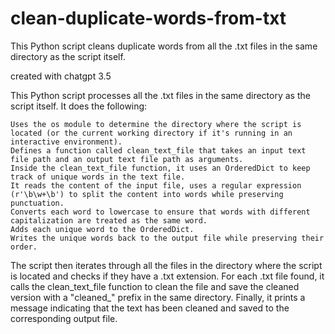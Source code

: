 # clean-duplicate-words-from-txt
This Python script cleans duplicate words from all the .txt files in the same directory as the script itself.

created with chatgpt 3.5

This Python script processes all the .txt files in the same directory as the script itself. It does the following:

    Uses the os module to determine the directory where the script is located (or the current working directory if it's running in an interactive environment).
    Defines a function called clean_text_file that takes an input text file path and an output text file path as arguments.
    Inside the clean_text_file function, it uses an OrderedDict to keep track of unique words in the text file.
    It reads the content of the input file, uses a regular expression (r'\b\w+\b') to split the content into words while preserving punctuation.
    Converts each word to lowercase to ensure that words with different capitalization are treated as the same word.
    Adds each unique word to the OrderedDict.
    Writes the unique words back to the output file while preserving their order.

The script then iterates through all the files in the directory where the script is located and checks if they have a .txt extension. For each .txt file found, it calls the clean_text_file function to clean the file and save the cleaned version with a "cleaned_" prefix in the same directory. Finally, it prints a message indicating that the text has been cleaned and saved to the corresponding output file.

